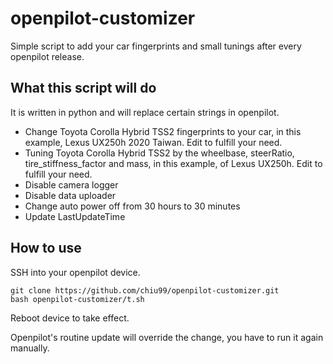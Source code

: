 # openpilot-customizer
Simple script to add your car fingerprints and small tunings after every openpilot release.
## What this script will do
It is written in python and will replace certain strings in openpilot.
* Change Toyota Corolla Hybrid TSS2 fingerprints to your car, in this example, Lexus UX250h 2020 Taiwan. Edit to fulfill your need.
* Tuning Toyota Corolla Hybrid TSS2 by the wheelbase, steerRatio, tire_stiffness_factor and mass, in this example, of Lexus UX250h. Edit to fulfill your need.
* Disable camera logger
* Disable data uploader
* Change auto power off from 30 hours to 30 minutes
* Update LastUpdateTime
## How to use
SSH into your openpilot device.
```
git clone https://github.com/chiu99/openpilot-customizer.git
bash openpilot-customizer/t.sh
```
Reboot device to take effect.

Openpilot's routine update will override the change, you have to run it again manually.
